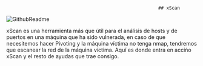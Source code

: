                                                             ## xScan 


![GithubReadme](https://user-images.githubusercontent.com/92258683/165400528-3931c928-0ad0-4168-8759-c900121e6149.jpg)



xScan es una herramienta más que útil para el análisis de hosts y de puertos en una máquina que ha sido vulnerada, en caso de que necesitemos hacer Pivoting y la máquina víctima no tenga nmap, tendremos que escanear la red de la máquina víctima. Aquí es donde entra en accińo xScan y el resto de ayudas que trae consigo.

